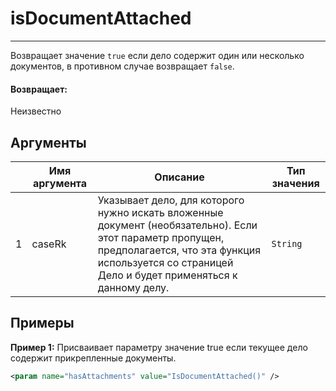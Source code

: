 # isDocumentAttached

---

Возвращает значение `true` если дело содержит один или несколько документов, в противном случае возвращает `false`.

#### Возвращает:

Неизвестно

## Аргументы

|  | Имя аргумента | Описание | Тип значения |
| --- | --- | --- | --- |
| 1 | caseRk | Указывает дело, для которого нужно искать вложенные документ (необязательно). Если этот параметр пропущен, предполагается, что эта функция используется со страницей Дело и будет применяться к данному делу. | `String` |

## Примеры

**Пример 1:** Присваивает параметру значение true если текущее дело содержит прикрепленные документы.
```xml
<param name="hasAttachments" value="IsDocumentAttached()" />
```

